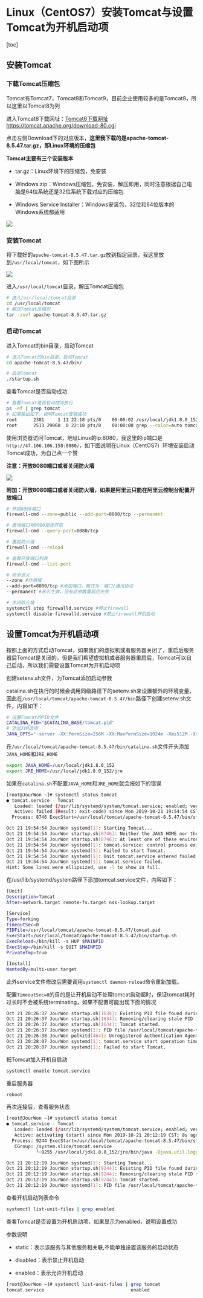 # Linux（CentOS7）安装Tomcat与设置Tomcat为开机启动项

[toc]



## 安装Tomcat

### 下载Tomcat压缩包

Tomcat有Tomcat7，Tomcat8和Tomcat9，目前企业使用较多的是Tomcat8，所以这里以Tomcat8为列

进入Tomcat8下载网址：[Tomcat8下载网址https://tomcat.apache.org/download-80.cgi](https://tomcat.apache.org/download-80.cgi)

点击左侧Download下的对应版本，**这里我下载的是apache-tomcat-8.5.47.tar.gz，即Linux环境的压缩包**



**Tomcat主要有三个安装版本**

- tar.gz：Linux环境下的压缩包，免安装

- Windows.zip：Windows压缩包，免安装，解压即用，同时注意根据自己电脑是64位系统还是32位系统下载对应的压缩包

- Windows Service Installer：Windows安装包，32位和64位版本的Windows系统都适用


![](https://raw.githubusercontent.com/JourWon/image/master/Tomcat/Tomcat服务器下载、安装与环境变量配置/Tomcat8下载页面.png)



### 安装Tomcat

将下载好的`apache-tomcat-8.5.47.tar.gz`放到指定目录，我这里放到`/usr/local/tomcat`，如下图所示

![](https://raw.githubusercontent.com/JourWon/image/master/Tomcat/Linux（CentOS7）安装Tomcat与设置Tomcat为开机启动项/Tomcat安装目录.png)



进入`/usr/local/tomcat`目录，解压Tomcat压缩包

```sh
# 进入/usr/local/tomcat目录
cd /usr/local/tomcat
# 解压Tomcat压缩包
tar -zxvf apache-tomcat-8.5.47.tar.gz
```



### 启动Tomcat

进入Tomcat的bin目录，启动Tomcat

```sh
# 进入Tomcat的bin目录，启动Tomcat
cd apache-tomcat-8.5.47/bin/

# 启动Tomcat
./startup.sh
```

查看Tomcat是否启动成功

```sh
# 查看Tomcat是否启动成功执行
ps -ef | grep tomcat
# 如果输出如下，说明Tomcat安装成功
root      2381     1 11 22:18 pts/0    00:00:02 /usr/local/jdk1.8.0_152/bin/java -Djava.util.logging.config.file=/usr/local/tomcat/apache-tomcat-8.5.47/conf/logging.properties -Djava.util.logging.manager=org.apache.juli.ClassLoaderLogManager -Djdk.tls.ephemeralDHKeySize=2048 -Djava.protocol.handler.pkgs=org.apache.catalina.webresources -Dorg.apache.catalina.security.SecurityListener.UMASK=0027 -Dignore.endorsed.dirs= -classpath /usr/local/tomcat/apache-tomcat-8.5.47/bin/bootstrap.jar:/usr/local/tomcat/apache-tomcat-8.5.47/bin/tomcat-juli.jar -Dcatalina.base=/usr/local/tomcat/apache-tomcat-8.5.47 -Dcatalina.home=/usr/local/tomcat/apache-tomcat-8.5.47 -Djava.io.tmpdir=/usr/local/tomcat/apache-tomcat-8.5.47/temp org.apache.catalina.startup.Bootstrap start
root      2513 29060  0 22:18 pts/0    00:00:00 grep --color=auto tomcat
```



使用浏览器访问Tomcat，地址Linux的ip:8080，我这里的ip端口是` http://47.106.106.158:8080/ `，如下图说明在Linux（CentOS7）环境安装启动Tomcat成功，为自己点一个赞

**注意：开放8080端口或者关闭防火墙**

![]( https://raw.githubusercontent.com/JourWon/image/master/Tomcat/Linux（CentOS7）安装Tomcat与设置Tomcat为开机启动项/使用浏览器访问Tomcat.png)



**附加：开放8080端口或者关闭防火墙，如果是阿里云只能在阿里云控制台配置开放端口**

```sh
# 开启8080端口
firewall-cmd --zone=public --add-port=8080/tcp --permanent

# 查询端口号8080是否开启
firewall-cmd --query-port=8080/tcp

# 重启防火墙
firewall-cmd --reload

# 查看开放端口列表
firewall-cmd --list-port

# 命令含义
--zone #作用域
--add-port=8080/tcp #添加端口，格式为：端口/通讯协议
--permanent #永久生效，没有此参数重启后失效

# 关闭防火墙
systemctl stop firewalld.service #停止firewall
systemctl disable firewalld.service #禁止firewall开机启动
```



## 设置Tomcat为开机启动项

按照上面的方式启动Tomcat，如果我们的虚拟机或者服务器关闭了，重启后服务器后Tomcat是关闭的，但是我们希望虚拟机或者服务器重启后，Tomcat可以自己启动，所以我们需要设置Tomcat为开机启动项



创建setenv.sh文件，为Tomcat添加启动参数

catalina.sh在执行的时候会调用同级路径下的setenv.sh来设置额外的环境变量，因此在`/usr/local/tomcat/apache-tomcat-8.5.47/bin`路径下创建setenv.sh文件，内容如下：

```sh
# 设置Tomcat的PID文件
CATALINA_PID="$CATALINA_BASE/tomcat.pid"
# 添加JVM选项
JAVA_OPTS="-server -XX:PermSize=256M -XX:MaxPermSize=1024m -Xms512M -Xmx1024M -XX:MaxNewSize=256m"
```



在`/usr/local/tomcat/apache-tomcat-8.5.47/bin/catalina.sh`文件开头添加`JAVA_HOME`和`JRE_HOME`

```sh
export JAVA_HOME=/usr/local/jdk1.8.0_152
export JRE_HOME=/usr/local/jdk1.8.0_152/jre
```

如果在`catalina.sh`不配置`JAVA_HOME`和`JRE_HOME`就会报如下的错误

```sh
[root@JourWon ~]# systemctl status tomcat
● tomcat.service - Tomcat
   Loaded: loaded (/usr/lib/systemd/system/tomcat.service; enabled; vendor preset: disabled)
   Active: failed (Result: exit-code) since Mon 2019-10-21 19:54:54 CST; 6s ago
  Process: 8746 ExecStart=/usr/local/tomcat/apache-tomcat-8.5.47/bin/startup.sh (code=exited, status=1/FAILURE)

Oct 21 19:54:54 JourWon systemd[1]: Starting Tomcat...
Oct 21 19:54:54 JourWon startup.sh[8746]: Neither the JAVA_HOME nor the JRE_...d
Oct 21 19:54:54 JourWon startup.sh[8746]: At least one of these environment ...m
Oct 21 19:54:54 JourWon systemd[1]: tomcat.service: control process exited,...=1
Oct 21 19:54:54 JourWon systemd[1]: Failed to start Tomcat.
Oct 21 19:54:54 JourWon systemd[1]: Unit tomcat.service entered failed state.
Oct 21 19:54:54 JourWon systemd[1]: tomcat.service failed.
Hint: Some lines were ellipsized, use -l to show in full.
```



在/usr/lib/systemd/system路径下添加tomcat.service文件，内容如下：

```sh
[Unit]
Description=Tomcat
After=network.target remote-fs.target nss-lookup.target

[Service]
Type=forking
TimeoutSec=0
PIDFile=/usr/local/tomcat/apache-tomcat-8.5.47/tomcat.pid
ExecStart=/usr/local/tomcat/apache-tomcat-8.5.47/bin/startup.sh
ExecReload=/bin/kill -s HUP $MAINPID
ExecStop=/bin/kill -s QUIT $MAINPID
PrivateTmp=true

[Install]
WantedBy=multi-user.target
```

此外service文件修改后需要调用`systemctl daemon-reload`命令重新加载。 



配置` TimeoutSec=0 `的目的是让开机启动不处理tomcat启动超时，保证tomcat耗时过长时不会被系统terminating，如果不配置可能出现下面的情况

```sh
Oct 21 20:26:37 JourWon startup.sh[1634]: Existing PID file found during start.
Oct 21 20:26:37 JourWon startup.sh[1634]: Removing/clearing stale PID file.
Oct 21 20:26:37 JourWon startup.sh[1634]: Tomcat started.
Oct 21 20:26:37 JourWon systemd[1]: PID file /usr/local/tomcat/apache-tomcat-8.5.47/tomcat.pid not readable (yet?) after start.
Oct 21 20:26:38 JourWon polkitd[464]: Unregistered Authentication Agent for unix-process:1628:19013 (system bus name :1.23, object path /org/freedesktop/PolicyKit1/AuthenticationAgent, loca
Oct 21 20:28:07 JourWon systemd[1]: tomcat.service start operation timed out. Terminating.
Oct 21 20:28:07 JourWon systemd[1]: Failed to start Tomcat.
```



把Tomcat加入开机自启动

```sh
systemctl enable tomcat.service
```



重启服务器

```sh
reboot
```



再次连接后，查看服务状态

```sh
[root@JourWon ~]# systemctl status tomcat
● tomcat.service - Tomcat
   Loaded: loaded (/usr/lib/systemd/system/tomcat.service; enabled; vendor preset: disabled)
   Active: activating (start) since Mon 2019-10-21 20:12:19 CST; 8s ago
  Process: 9244 ExecStart=/usr/local/tomcat/apache-tomcat-8.5.47/bin/startup.sh (code=exited, status=0/SUCCESS)
   CGroup: /system.slice/tomcat.service
           └─9255 /usr/local/jdk1.8.0_152/jre/bin/java -Djava.util.logging.config.file=/usr/local/tomcat/apache-tomcat-8.5.47/conf/logging.properties -Djava.util.logging.manager=org.apac...

Oct 21 20:12:19 JourWon systemd[1]: Starting Tomcat...
Oct 21 20:12:19 JourWon startup.sh[9244]: Existing PID file found during start.
Oct 21 20:12:19 JourWon startup.sh[9244]: Removing/clearing stale PID file.
Oct 21 20:12:19 JourWon startup.sh[9244]: Tomcat started.
Oct 21 20:12:19 JourWon systemd[1]: PID file /usr/local/tomcat/apache-tomcat-8.5.47/tomcat.pid not readable (yet?) after start.

```



查看开机启动列表命令

```sh
systemctl list-unit-files | grep enabled
```



 查看Tomcat是否设置为开机启动项，如果显示为enabled，说明设置成功

参数说明

- static：表示该服务与其他服务相关联,不能单独设置该服务的启动状态

- disabled：表示禁止开机启动

- enabled：表示允许开机启动

```sh
[root@JourWon ~]# systemctl list-unit-files | grep tomcat
tomcat.service                                enabled
```

